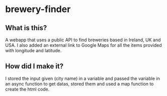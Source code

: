 # brewery-finder  
## What is this?  
A webapp that uses a public API to find breweries based in Ireland, UK and USA. I also added an external link to Google Maps for all the items provided with longitude and latitude.  
## How did I make it?  
I stored the input given (city name) in a variable and passed the variable in an async function to get datas, stored them and used a map function to create the html code.  

